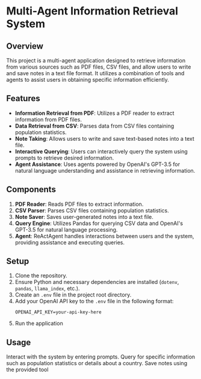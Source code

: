 # Multi-Agent Information Retrieval System

## Overview
This project is a multi-agent application designed to retrieve information from various sources such as PDF files, CSV files, and allow users to write and save notes in a text file format. It utilizes a combination of tools and agents to assist users in obtaining specific information efficiently.

## Features
- **Information Retrieval from PDF**: Utilizes a PDF reader to extract information from PDF files.
- **Data Retrieval from CSV**: Parses data from CSV files containing population statistics.
- **Note Taking**: Allows users to write and save text-based notes into a text file.
- **Interactive Querying**: Users can interactively query the system using prompts to retrieve desired information.
- **Agent Assistance**: Uses agents powered by OpenAI's GPT-3.5 for natural language understanding and assistance in retrieving information.

## Components
1. **PDF Reader**: Reads PDF files to extract information.
2. **CSV Parser**: Parses CSV files containing population statistics.
3. **Note Saver**: Saves user-generated notes into a text file.
4. **Query Engine**: Utilizes Pandas for querying CSV data and OpenAI's GPT-3.5 for natural language processing.
5. **Agent**: ReActAgent handles interactions between users and the system, providing assistance and executing queries.

## Setup
1. Clone the repository.
2. Ensure Python and necessary dependencies are installed (`dotenv`, `pandas`, `llama_index`, etc.).
3. Create an `.env` file in the project root directory.
4. Add your OpenAI API key to the `.env` file in the following format:
   ```plaintext
   OPENAI_API_KEY=your-api-key-here
5. Run the application

## Usage

Interact with the system by entering prompts.
Query for specific information such as population statistics or details about a country.
Save notes using the provided tool
